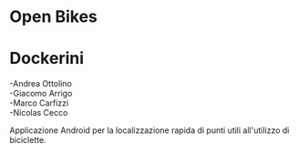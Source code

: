 # Open Bikes
<h1>Dockerini</h1>
-Andrea Ottolino<br>
-Giacomo Arrigo<br>
-Marco Carfizzi<br>
-Nicolas Cecco<br>

Applicazione Android per la localizzazione rapida di punti utili all'utilizzo di biciclette.
